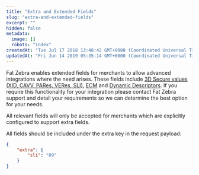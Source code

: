 ```yaml
---
title: "Extra and Extended Fields"
slug: "extra-and-extended-fields"
excerpt: ""
hidden: false
metadata: 
  image: []
  robots: "index"
createdAt: "Tue Jul 17 2018 13:48:42 GMT+0000 (Coordinated Universal Time)"
updatedAt: "Fri Jun 14 2019 05:35:14 GMT+0000 (Coordinated Universal Time)"
---
```

Fat Zebra enables extended fields for merchants to allow advanced integrations where the need arises. These fields include [3D Secure values (XID, CAVV, PARes, VERes, SLI)](doc:3d-secure), [ECM](doc:recurring-and-other-transaction-types) and [Dynamic Descriptors](doc:dynamic-descriptors). If you require this functionality for your integration please contact Fat Zebra support and detail your requirements so we can determine the best option for your needs.

All relevant fields will only be accepted for merchants which are explicitly configured to support extra fields.

All fields should be included under the extra key in the request payload:

```json Example
{
    "extra": {
        "sli": "09"
    }
}
```
